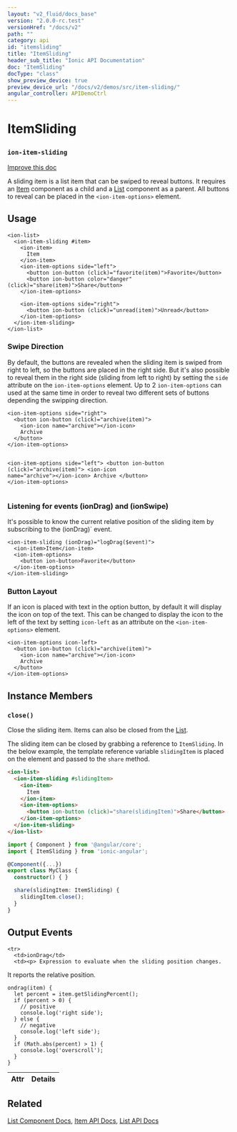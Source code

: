 ```yaml
---
layout: "v2_fluid/docs_base"
version: "2.0.0-rc.test"
versionHref: "/docs/v2"
path: ""
category: api
id: "itemsliding"
title: "ItemSliding"
header_sub_title: "Ionic API Documentation"
doc: "ItemSliding"
docType: "class"
show_preview_device: true
preview_device_url: "/docs/v2/demos/src/item-sliding/"
angular_controller: APIDemoCtrl 
---
```










<h1 class="api-title">
<a class="anchor" name="item-sliding" href="#item-sliding"></a>

ItemSliding
<h3><code>ion-item-sliding</code></h3>






</h1>

<a class="improve-v2-docs" href="http://github.com/driftyco/ionic/edit/master//src/components/item/item-sliding.ts#L83">
Improve this doc
</a>






<p>A sliding item is a list item that can be swiped to reveal buttons. It requires
an <a href="../Item">Item</a> component as a child and a <a href="../../list/List">List</a> component as
a parent. All buttons to reveal can be placed in the <code>&lt;ion-item-options&gt;</code> element.</p>




<!-- @usage tag -->

<h2><a class="anchor" name="usage" href="#usage"></a>Usage</h2>

<pre><code class="lang-html">&lt;ion-list&gt;
  &lt;ion-item-sliding #item&gt;
    &lt;ion-item&gt;
      Item
    &lt;/ion-item&gt;
    &lt;ion-item-options side=&quot;left&quot;&gt;
      &lt;button ion-button (click)=&quot;favorite(item)&quot;&gt;Favorite&lt;/button&gt;
      &lt;button ion-button color=&quot;danger&quot; (click)=&quot;share(item)&quot;&gt;Share&lt;/button&gt;
    &lt;/ion-item-options&gt;

    &lt;ion-item-options side=&quot;right&quot;&gt;
      &lt;button ion-button (click)=&quot;unread(item)&quot;&gt;Unread&lt;/button&gt;
    &lt;/ion-item-options&gt;
  &lt;/ion-item-sliding&gt;
&lt;/ion-list&gt;
</code></pre>
<h3 id="swipe-direction">Swipe Direction</h3>
<p>By default, the buttons are revealed when the sliding item is swiped from right to left,
so the buttons are placed in the right side. But it&#39;s also possible to reveal them
in the right side (sliding from left to right) by setting the <code>side</code> attribute
on the <code>ion-item-options</code> element. Up to 2 <code>ion-item-options</code> can used at the same time
in order to reveal two different sets of buttons depending the swipping direction.</p>
<pre><code class="lang-html">&lt;ion-item-options side=&quot;right&quot;&gt;
  &lt;button ion-button (click)=&quot;archive(item)&quot;&gt;
    &lt;ion-icon name=&quot;archive&quot;&gt;&lt;/ion-icon&gt;
    Archive
  &lt;/button&gt;
&lt;/ion-item-options&gt;

&lt;ion-item-options side=&quot;left&quot;&gt;
  &lt;button ion-button (click)=&quot;archive(item)&quot;&gt;
    &lt;ion-icon name=&quot;archive&quot;&gt;&lt;/ion-icon&gt;
    Archive
  &lt;/button&gt;
&lt;/ion-item-options&gt;
</code></pre>
<h3 id="listening-for-events-iondrag-and-ionswipe-">Listening for events (ionDrag) and (ionSwipe)</h3>
<p>It&#39;s possible to know the current relative position of the sliding item by subscribing
to the (ionDrag)` event.</p>
<pre><code class="lang-html">&lt;ion-item-sliding (ionDrag)=&quot;logDrag($event)&quot;&gt;
  &lt;ion-item&gt;Item&lt;/ion-item&gt;
  &lt;ion-item-options&gt;
    &lt;button ion-button&gt;Favorite&lt;/button&gt;
  &lt;/ion-item-options&gt;
&lt;/ion-item-sliding&gt;
</code></pre>
<h3 id="button-layout">Button Layout</h3>
<p>If an icon is placed with text in the option button, by default it will
display the icon on top of the text. This can be changed to display the icon
to the left of the text by setting <code>icon-left</code> as an attribute on the
<code>&lt;ion-item-options&gt;</code> element.</p>
<pre><code class="lang-html">&lt;ion-item-options icon-left&gt;
  &lt;button ion-button (click)=&quot;archive(item)&quot;&gt;
    &lt;ion-icon name=&quot;archive&quot;&gt;&lt;/ion-icon&gt;
    Archive
  &lt;/button&gt;
&lt;/ion-item-options&gt;
</code></pre>




<!-- @property tags -->



<!-- instance methods on the class -->

<h2><a class="anchor" name="instance-members" href="#instance-members"></a>Instance Members</h2>

<div id="close"></div>

<h3>
<a class="anchor" name="close" href="#close"></a>
<code>close()</code>
  

</h3>

Close the sliding item. Items can also be closed from the [List](../../list/List).

The sliding item can be closed by grabbing a reference to `ItemSliding`. In the
below example, the template reference variable `slidingItem` is placed on the element
and passed to the `share` method.

```html
<ion-list>
  <ion-item-sliding #slidingItem>
    <ion-item>
      Item
    </ion-item>
    <ion-item-options>
      <button ion-button (click)="share(slidingItem)">Share</button>
    </ion-item-options>
  </ion-item-sliding>
</ion-list>
```

```ts
import { Component } from '@angular/core';
import { ItemSliding } from 'ionic-angular';

@Component({...})
export class MyClass {
  constructor() { }

  share(slidingItem: ItemSliding) {
    slidingItem.close();
  }
}
```










<!-- output events on the class -->
<h2><a class="anchor" name="output-events" href="#output-events"></a>Output Events</h2>
<table class="table param-table" style="margin:0;">
  <thead>
    <tr>
      <th>Attr</th>
      <th>Details</th>
    </tr>
  </thead>
  <tbody>
    
    <tr>
      <td>ionDrag</td>
      <td><p> Expression to evaluate when the sliding position changes.
It reports the relative position.</p>
<pre><code class="lang-ts">ondrag(item) {
  let percent = item.getSlidingPercent();
  if (percent &gt; 0) {
    // positive
    console.log(&#39;right side&#39;);
  } else {
    // negative
    console.log(&#39;left side&#39;);
  }
  if (Math.abs(percent) &gt; 1) {
    console.log(&#39;overscroll&#39;);
  }
}
</code></pre>
</td>
    </tr>
    
  </tbody>
</table>




<!-- related link -->

<h2><a class="anchor" name="related" href="#related"></a>Related</h2>

<a href='/docs/v2/components#lists'>List Component Docs</a>,
<a href='../Item'>Item API Docs</a>,
<a href='../../list/List'>List API Docs</a><!-- end content block -->


<!-- end body block -->

